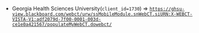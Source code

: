  - Georgia Health Sciences University(`client_id=1730`) => [`https://ghsu-view.blackboard.com/webct/urw/ssMobileModule.snWebCT.siURN:X-WEBCT-VISTA-V1:adf2079d-7f00-0001-003d-ce1e0a421567/populateMyWebCT.dowebct/`](https://ghsu-view.blackboard.com/webct/urw/ssMobileModule.snWebCT.siURN:X-WEBCT-VISTA-V1:adf2079d-7f00-0001-003d-ce1e0a421567/populateMyWebCT.dowebct/)
